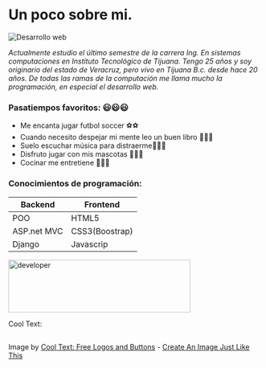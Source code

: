 # Un poco sobre mi.
![Desarrollo web](https://pca.edu.co/wp/wp-content/uploads/2017/10/tecnologia-en-desarrollo-de-software.jpg)

_Actualmente estudio el último semestre de la carrera Ing. En sistemas computaciones en Instituto Tecnológico de Tijuana. Tengo 25 años y soy originario del estado de Veracruz, pero vivo en Tijuana B.c. desde hace 20 años. De todas las ramas de la computación me llama mucho la programación, en especial el desarrollo web._

### Pasatiempos favoritos: :smiley::smiley::smiley:

- Me encanta jugar futbol soccer :soccer::soccer:
- Cuando necesito despejar mi mente leo un buen libro :book::book::book:
- Suelo escuchar música para distraerme:musical_score::musical_score::musical_score:
- Disfruto jugar con mis mascotas :dog::dog::dog:
- Cocinar me entretiene :fork_and_knife::fork_and_knife::fork_and_knife:

### Conocimientos de programación:

Backend | Frontend
------------ | -------------
POO | HTML5
ASP.net MVC | CSS3(Boostrap)
Django | Javascrip

<a href="https://cooltext.com"><img src="https://images.cooltext.com/5466247.gif" width="362" height="105" alt="developer" /></a>

<a href="http://cooltext.com" target="_top"><img src="https://cooltext.com/images/ct_pixel.gif" width="80" height="15" alt="Cool Text: Logo and Graphics Generator" border="0" /></a>

<br />Image by <a href="https://cooltext.com">Cool Text: Free Logos and Buttons</a> - <a href="https://cooltext.com/Edit-Logo?LogoID=3635707505">Create An Image Just Like This</a>
